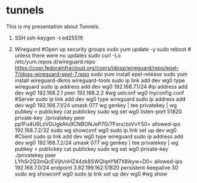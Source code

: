 # tunnels

This is my presentation about Tunnels.

1. SSH
ssh-keygen -t ed25519

2. Wireguard
#Open up security groups
sudo yum update -y
sudo reboot # unless there were no updates
sudo curl -Lo /etc/yum.repos.d/wireguard.repo https://copr.fedorainfracloud.org/coprs/jdoss/wireguard/repo/epel-7/jdoss-wireguard-epel-7.repo
sudo yum install epel-release
sudo yum install wireguard-dkms wireguard-tools
sudo ip link add dev wg0 type wireguard
sudo ip address add dev wg0 192.168.7.1/24
#ip address add dev wg0 192.168.2.1 peer 192.168.2.2
#wg setconf wg0 myconfig.conf
#Server
sudo ip link add dev wg0 type wireguard
sudo ip address add dev wg0 192.168.7.1/24
umask 077
wg genkey | tee privatekey | wg pubkey > publickey
cat publickey
sudo wg set wg0 listen-port 51820 private-key ./privatekey peer pp1Fu4U6LzVGUgkAlu9CNBONJeP7G/7Forx/zoVvYS0= allowed-ips 192.168.7.2/32
sudo wg showconf wg0
sudo ip link set up dev wg0
#Client
sudo ip link add dev wg0 type wireguard
sudo ip address add dev wg0 192.168.7.2/24
umask 077
wg genkey | tee privatekey | wg pubkey > publickey
cat publickey
sudo wg set wg0 private-key ./privatekey peer LYhSr2Q3mQcEVijh/nHZ44zk8SWQIqnYM7X8ikyw+D0= allowed-ips 192.168.7.0/24 endpoint 3.82.199.162:51820 persistent-keepalive 30
sudo wg showconf wg0
sudo ip link set up dev wg0
#wg show
